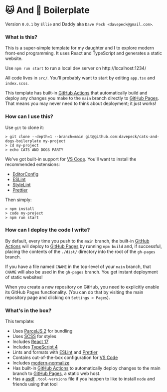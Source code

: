 # 🐱 And 🐶 Boilerplate

Version `0.0.1` by `Ellie` and Daddy aka `Dave Peck <davepeck@gmail.com>`.

### What is this?

This is a super-simple template for my daughter and I to explore modern front-end programming. It uses React and TypeScript and generates a static website.

Use `npm run start` to run a local dev server on http://localhost:1234/

All code lives in `src/`. You'll probably want to start by editing `app.tsx` and `index.scss`.

This template has built-in [GitHub Actions](https://github.com/features/actions) that automatically build and deploy any changes you make to the `main` branch directly to [GitHub Pages](https://pages.github.com). That means you may never need to think about deployment; it just works!

### How can I use this?

Use `git` to clone it:

```
> git clone --depth=1 --branch=main git@github.com:davepeck/cats-and-dogs-boilerplate my-project
> cd my-project
> echo CATS AND DOGS PARTY
```

We've got built-in support for [VS Code](https://code.visualstudio.com). You'll want to install the recommended extensions:

- [EditorConfig](https://marketplace.visualstudio.com/items?itemName=EditorConfig.EditorConfig)
- [ESLint](https://marketplace.visualstudio.com/items?itemName=dbaeumer.vscode-eslint)
- [StyleLint](https://marketplace.visualstudio.com/items?itemName=stylelint.vscode-stylelint)
- [Prettier](https://marketplace.visualstudio.com/items?itemName=esbenp.prettier-vscode)

Then simply:

```
> npm install
> code my-project
> npm run start
```

### How can I deploy the code I write?

By default, every time you push to the `main` branch, the built-in [GitHub Actions](https://github.com/features/actions) will deploy to [GitHub Pages](https://pages.github.com) by running `npm build` and, if successful, placing the contents of the `./dist/` directory into the root of the `gh-pages` branch. 

If you have a file named `CNAME` in the top-level of your `main` branch, that `CNAME` will also be used in the `gh-pages` branch. You get instant deployment of static websites!

When you create a new repository on GitHub, you need to explicitly enable its GitHub Pages functionality. (You can do that by visiting the main repository page and clicking on `Settings > Pages`).

### What's in the box?

This template:

- Uses [ParcelJS 2](https://parceljs.org) for bundling
- Uses [SCSS](https://sass-lang.com) for styles
- Includes [React 17](https://reactjs.org)
- Includes [TypeScript 4](https://www.typescriptlang.org)
- Lints and formats with [ESLint](https://eslint.org) and [Prettier](https://prettier.io)
- Contains out-of-the-box configuration for [VS Code](https://code.visualstudio.com)
- Includes [modern-normalize](https://github.com/sindresorhus/modern-normalize)
- Has built-in [GitHub Actions](https://github.com/features/actions) to automatically deploy changes to the main branch to [GitHub Pages](https://pages.github.com), a static web host.
- Has a [asdf](https://asdf-vm.com) `.tool-versions` file if you happen to like to install `node` and friends using that tool
